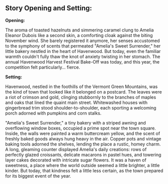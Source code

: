 ## Story Opening and Setting:

**Opening:**

The aroma of toasted hazelnuts and simmering caramel clung to Amelia Eleanor Dubois like a second skin, a comforting cloak against the biting November wind. She barely registered it anymore, her senses accustomed to the symphony of scents that permeated "Amelia's Sweet Surrender," her little bakery nestled in the heart of Havenwood. But today, even the familiar warmth couldn't fully thaw the knot of anxiety twisting in her stomach. The annual Havenwood Harvest Festival Bake-Off was today, and this year, the competition felt particularly… fierce.

**Setting:**

Havenwood, nestled in the foothills of the Vermont Green Mountains, was the kind of town that looked like it belonged on a postcard. The leaves were a riot of crimson and gold, clinging stubbornly to the branches of maples and oaks that lined the quaint main street. Whitewashed houses with gingerbread trim stood shoulder-to-shoulder, each sporting a welcoming porch adorned with pumpkins and corn stalks.

"Amelia's Sweet Surrender," a tiny bakery with a striped awning and overflowing window boxes, occupied a prime spot near the town square. Inside, the walls were painted a warm buttercream yellow, and the scent of freshly baked goods always hung heavy in the air. Copper pots and vintage baking tools adorned the shelves, lending the place a rustic, homey charm. A long, gleaming counter displayed Amelia's daily creations: rows of perfectly glazed croissants, delicate macarons in pastel hues, and towering layer cakes decorated with intricate sugar flowers. It was a haven of sweetness, a place where the world outside seemed a little brighter, a little kinder. But today, that kindness felt a little less certain, as the town prepared for its biggest event of the year.
